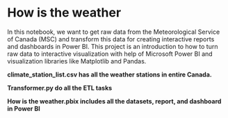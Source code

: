 # How is the weather
In this notebook, we want to get raw data from the Meteorological Service of Canada (MSC) and transform this data for creating interactive reports and dashboards in Power BI. This project is an introduction to how to turn raw data to interactive visualization with help of Microsoft Power BI and visualization libraries like Matplotlib and Pandas.

**climate_station_list.csv has all the weather stations in entire Canada.**

**Transformer.py do all the ETL tasks**

**How is the weather.pbix includes all the datasets, report, and dashboard in Power BI**